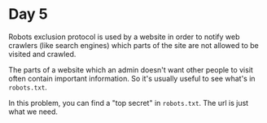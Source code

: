 Day 5
======

Robots exclusion protocol is used by a website in order to notify web crawlers (like search engines) which parts of the site are not allowed to be visited and crawled.

The parts of a website which an admin doesn't want other people to visit often contain important information. So it's usually useful to see what's in `robots.txt`.

In this problem, you can find a "top secret" in `robots.txt`. The url is just what we need.
